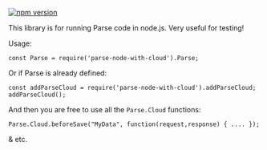 [![npm version](https://badge.fury.io/js/parse-node-with-cloud.svg)](https://badge.fury.io/js/parse-node-with-cloud)

This library is for running Parse code in node.js. Very useful for testing! 

Usage:

```
const Parse = require('parse-node-with-cloud').Parse;
```

Or if Parse is already defined:

```
const addParseCloud = require('parse-node-with-cloud').addParseCloud;
addParseCloud();
```

And then you are free to use all the `Parse.Cloud` functions:

```
Parse.Cloud.beforeSave("MyData", function(request,response) { .... });
```

& etc. 
